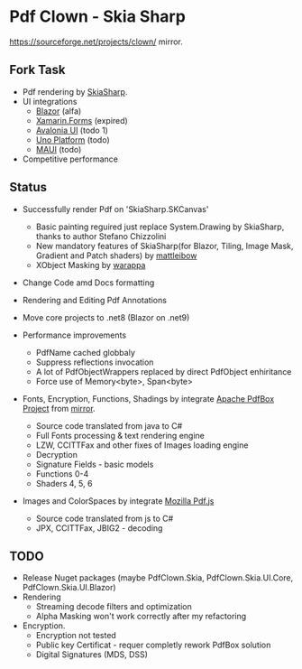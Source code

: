 # Pdf Clown - Skia Sharp
https://sourceforge.net/projects/clown/ mirror.

## Fork Task

- Pdf rendering by [SkiaSharp](https://github.com/mono/SkiaSharp).
- UI integrations 
  - [Blazor](https://learn.microsoft.com/en-us/aspnet/core/blazor/host-and-deploy/webassembly?view=aspnetcore-8.0) (alfa)
  - [Xamarin.Forms](https://github.com/xamarin/Xamarin.Forms) (expired)
  - [Avalonia UI](https://avaloniaui.net/) (todo 1)
  - [Uno Platform](https://platform.uno/) (todo)
  - [MAUI](https://learn.microsoft.com/ru-ru/dotnet/maui/what-is-maui?view=net-maui-8.0) (todo)
- Competitive performance

## Status

- Successfully render Pdf on 'SkiaSharp.SKCanvas'
  - Basic painting reguired just replace System.Drawing by SkiaSharp, thanks to author Stefano Chizzolini
  - New mandatory features of SkiaSharp(for Blazor, Tiling, Image Mask, Gradient and Patch shaders) by [mattleibow](https://github.com/mattleibow)
  - XObject Masking by [warappa](https://github.com/warappa)

- Change Code amd Docs formatting
- Rendering and Editing Pdf Annotations
- Move core projects to .net8 (Blazor on .net9)
- Performance improvements
  - PdfName cached globbaly
  - Suppress reflections invocation
  - A lot of PdfObjectWrappers replaced by direct PdfObject enhiritance
  - Force use of Memory\<byte\>, Span\<byte\>
- Fonts, Encryption, Functions, Shadings by integrate [Apache PdfBox Project](https://pdfbox.apache.org/) from [mirror](https://github.com/apache/pdfbox).
  - Source code translated from java to C#
  - Full Fonts processing & text rendering engine
  - LZW, CCITTFax and other fixes of Images loading engine
  - Decryption
  - Signature Fields - basic models
  - Functions 0-4
  - Shaders 4, 5, 6
- Images and ColorSpaces by integrate [Mozilla Pdf.js](https://github.com/mozilla/pdf.js)
  - Source code translated from js to C#
  - JPX, CCITTFax, JBIG2 - decoding

## TODO
- Release Nuget packages (maybe PdfClown.Skia, PdfClown.Skia.UI.Core, PdfClown.Skia.UI.Blazor)
- Rendering
  - Streaming decode filters and optimization
  - Alpha Masking won't work correctly after my refactoring	  
- Encryption.
  - Encryption not tested
  - Public key Certificat - requer completly rework PdfBox solution
  - Digital Signatures (MDS, DSS)

